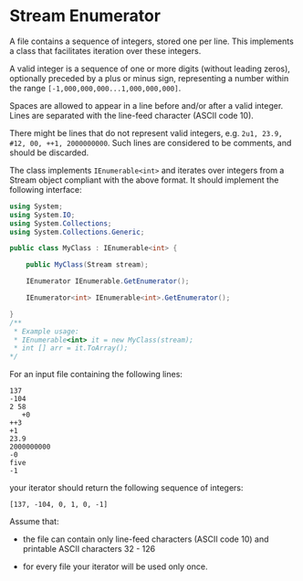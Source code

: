 # Stream Enumerator

A file contains a sequence of integers, stored one per line. This implements a class that facilitates
iteration over these integers.

A valid integer is a sequence of one or more digits (without leading zeros), optionally preceded by
a plus or minus sign, representing a number within the range ```[-1,000,000,000...1,000,000,000]```.

Spaces are allowed to appear in a line before and/or after a valid integer. Lines are separated with the
line-feed character (ASCII code 10).

There might be lines that do not represent valid integers, e.g. ```2u1, 23.9, #12, 00, ++1, 2000000000```.
Such lines are considered to be comments, and should be discarded.

The class implements ```IEnumerable<int>``` and iterates over integers from a Stream object compliant with the above format.
It should implement the following interface:



```cs
using System;
using System.IO;
using System.Collections;
using System.Collections.Generic;

public class MyClass : IEnumerable<int> {

    public MyClass(Stream stream);

    IEnumerator IEnumerable.GetEnumerator();

    IEnumerator<int> IEnumerable<int>.GetEnumerator();

}
/**
 * Example usage:
 * IEnumerable<int> it = new MyClass(stream);
 * int [] arr = it.ToArray();
*/
```


For an input file containing the following lines:
```
137
-104
2 58
   +0
++3
+1
23.9
2000000000
-0
five
-1
```


your iterator should return the following sequence of integers:
```
[137, -104, 0, 1, 0, -1]
```

Assume that:

  * the file can contain only line-feed characters (ASCII code 10) and printable ASCII characters 32 - 126
  
  * for every file your iterator will be used only once.


